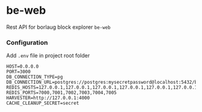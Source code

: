 # be-web

Rest API for borlaug block explorer `be-web`

### Configuration

Add `.env` file in project root folder

```
HOST=0.0.0.0
PORT=3000
DB_CONNECTION_TYPE=pg
DB_CONNECTION_URL=postgres://postgres:mysecretpassword@localhost:5432/borlaug
REDIS_HOSTS=127.0.0.1,127.0.0.1,127.0.0.1,127.0.0.1,127.0.0.1,127.0.0.1
REDIS_PORTS=7000,7001,7002,7003,7004,7005
HARVESTER=http://127.0.0.1:4000
CACHE_CLEANUP_SECRET=secret
```
